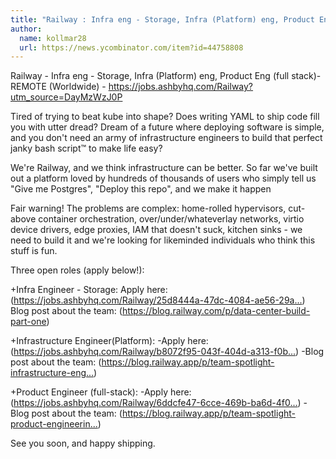 ```yaml
---
title: "Railway : Infra eng - Storage, Infra (Platform) eng, Product Eng (full stack)"
author:
  name: kollmar28
  url: https://news.ycombinator.com/item?id=44758808
---
```


<JobNavigation />

Railway - Infra eng - Storage, Infra (Platform) eng, Product Eng (full stack)- REMOTE (Worldwide) - <a href="https:&#x2F;&#x2F;jobs.ashbyhq.com&#x2F;Railway?utm_source=DayMzWzJ0P" rel="nofollow">https:&#x2F;&#x2F;jobs.ashbyhq.com&#x2F;Railway?utm_source=DayMzWzJ0P</a>

Tired of trying to beat kube into shape? Does writing YAML to ship code fill you with utter dread? Dream of a future where deploying software is simple, and you don&#x27;t need an army of infrastructure engineers to build that perfect janky bash script™ to make life easy?

We&#x27;re Railway, and we think infrastructure can be better. So far we&#x27;ve built out a platform loved by hundreds of thousands of users who simply tell us &quot;Give me Postgres&quot;, &quot;Deploy this repo&quot;, and we make it happen

Fair warning! The problems are complex: home-rolled hypervisors, cut-above container orchestration, over&#x2F;under&#x2F;whateverlay networks, virtio device drivers, edge proxies, IAM that doesn&#x27;t suck, kitchen sinks - we need to build it and we&#x27;re looking for likeminded individuals who think this stuff is fun.

Three open roles (apply below!):

+Infra Engineer - Storage: 
Apply here: (<a href="https:&#x2F;&#x2F;jobs.ashbyhq.com&#x2F;Railway&#x2F;25d8444a-47dc-4084-ae56-29a0f0b19b74?utm_source=DayMzWzJ0P" rel="nofollow">https:&#x2F;&#x2F;jobs.ashbyhq.com&#x2F;Railway&#x2F;25d8444a-47dc-4084-ae56-29a...</a>)
Blog post about the team: (<a href="https:&#x2F;&#x2F;blog.railway.com&#x2F;p&#x2F;data-center-build-part-one" rel="nofollow">https:&#x2F;&#x2F;blog.railway.com&#x2F;p&#x2F;data-center-build-part-one</a>)

+Infrastructure Engineer(Platform): 
-Apply here:(<a href="https:&#x2F;&#x2F;jobs.ashbyhq.com&#x2F;Railway&#x2F;b8072f95-043f-404d-a313-f0bdf8dd3c81?utm_source=DayMzWzJ0P" rel="nofollow">https:&#x2F;&#x2F;jobs.ashbyhq.com&#x2F;Railway&#x2F;b8072f95-043f-404d-a313-f0b...</a>) 
-Blog post about the team: (<a href="https:&#x2F;&#x2F;blog.railway.app&#x2F;p&#x2F;team-spotlight-infrastructure-engineering" rel="nofollow">https:&#x2F;&#x2F;blog.railway.app&#x2F;p&#x2F;team-spotlight-infrastructure-eng...</a>)

+Product Engineer (full-stack): 
-Apply here: (<a href="https:&#x2F;&#x2F;jobs.ashbyhq.com&#x2F;Railway&#x2F;6ddcfe47-6cce-469b-ba6d-4f0e83440c9d?utm_source=DayMzWzJ0P" rel="nofollow">https:&#x2F;&#x2F;jobs.ashbyhq.com&#x2F;Railway&#x2F;6ddcfe47-6cce-469b-ba6d-4f0...</a>) 
-Blog post about the team: (<a href="https:&#x2F;&#x2F;blog.railway.app&#x2F;p&#x2F;team-spotlight-product-engineering" rel="nofollow">https:&#x2F;&#x2F;blog.railway.app&#x2F;p&#x2F;team-spotlight-product-engineerin...</a>)

See you soon, and happy shipping.
<JobApplication />
